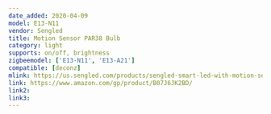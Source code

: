 ```yaml
---
date_added: 2020-04-09
model: E13-N11
vendor: Sengled
title: Motion Sensor PAR38 Bulb
category: light
supports: on/off, brightness
zigbeemodel: ['E13-N11', 'E13-A21']
compatible: [deconz]
mlink: https://us.sengled.com/products/sengled-smart-led-with-motion-sensor-par38-bulb
link: https://www.amazon.com/gp/product/B07J6JK2BD/
link2: 
link3: 
---
```

